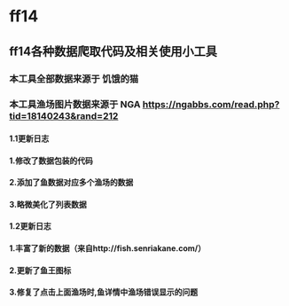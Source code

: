 # ff14
## ff14各种数据爬取代码及相关使用小工具
### 本工具全部数据来源于 饥饿的猫
### 本工具渔场图片数据来源于 NGA https://ngabbs.com/read.php?tid=18140243&rand=212

#### 1.1更新日志
#### 1.修改了数据包装的代码
#### 2.添加了鱼数据对应多个渔场的数据
#### 3.略微美化了列表数据

#### 1.2更新日志
#### 1.丰富了新的数据（来自http://fish.senriakane.com/）
#### 2.更新了鱼王图标
#### 3.修复了点击上面渔场时,鱼详情中渔场错误显示的问题

